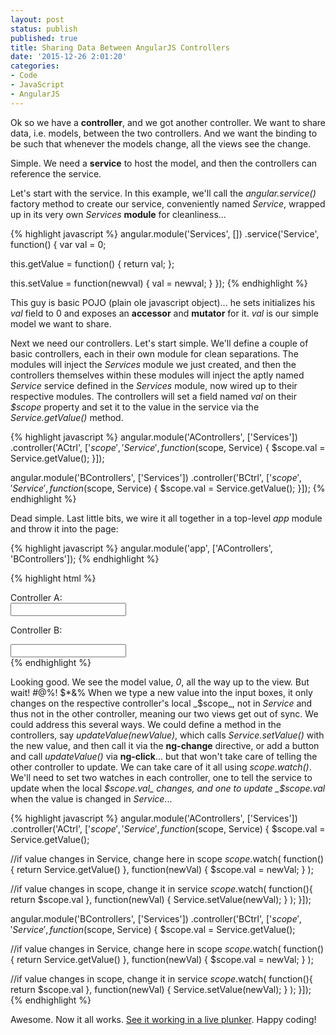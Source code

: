 ```yaml
---
layout: post
status: publish
published: true
title: Sharing Data Between AngularJS Controllers 
date: '2015-12-26 2:01:20'
categories:
- Code
- JavaScript
- AngularJS
---
```

Ok so we have a **controller**, and we got another controller. We want to share data, i.e. models, between the two controllers. And we want the binding to be such that whenever the models change, all the views see the change.

Simple. We need a **service** to host the model, and then the controllers can reference the service.

Let's start with the service. In this example, we'll call the _angular.service()_ factory method to create our service, conveniently named _Service_, wrapped up in its very own _Services_ **module** for cleanliness...

{% highlight javascript %}
angular.module('Services', [])
.service('Service', function() {
  var val = 0;
  
  this.getValue = function() {
    return val;
  };
  
  this.setValue = function(newval) {
    val = newval;
  }
});
{% endhighlight %}

This guy is basic POJO (plain ole javascript object)... he sets initializes his _val_ field to 0 and exposes an **accessor** and **mutator** for it. _val_ is our simple model we want to share.

Next we need our controllers. Let's start simple. We'll define a couple of basic controllers, each in their own module for clean separations. The modules will inject the _Services_ module we just created, and then the controllers themselves within these modules will inject the aptly named _Service_ service defined in the _Services_ module, now wired up to their respective modules. The controllers will set a field named _val_ on their _$scope_ property and set it to the value in the service via the _Service.getValue()_ method.

{% highlight javascript %}
angular.module('AControllers', ['Services'])
.controller('ACtrl', ['$scope', 'Service', function($scope, Service) {
  $scope.val = Service.getValue();
}]);

angular.module('BControllers', ['Services'])
.controller('BCtrl', ['$scope', 'Service', function($scope, Service) {
  $scope.val = Service.getValue();
}]);
{% endhighlight %}

Dead simple. Last little bits, we wire it all together in a top-level _app_ module and throw it into the page:

{% highlight javascript %}
angular.module('app', ['AControllers', 'BControllers']);
{% endhighlight %}

{% highlight html %}
<div ng-app="app">
  Controller A:
  <div ng-controller="ACtrl">
    <input ng-model="val" />
  </div>
  
  Controller B:
  <div ng-controller="BCtrl">
    <input ng-model="val" />
  </div>
</div>
{% endhighlight %}

Looking good. We see the model value, _0_, all the way up to the view. But wait! #@%! $*&% When we type a new value into the input boxes, it only changes on the respective controller's local _$scope_, not in _Service_ and thus not in the other controller, meaning our two views get out of sync. We could address this several ways. We could define a method in the controllers, say _updateValue(newValue)_, which calls _Service.setValue()_ with the new value, and then call it via the **ng-change** directive, or add a button and call _updateValue()_ via **ng-click**... but that won't take care of telling the other controller to update. We can take care of it all using _$scope.$watch()_. We'll need to set two watches in each controller, one to tell the service to update when the local _$scope.val_ changes, and one to update _$scope.val_ when the value is changed in _Service_...

{% highlight javascript %}
angular.module('AControllers', ['Services'])
.controller('ACtrl', ['$scope', 'Service', function($scope, Service) {
  $scope.val = Service.getValue();
  
  //if value changes in Service, change here in scope
  $scope.$watch(
    function(){ return Service.getValue() },
    function(newVal) {
      $scope.val = newVal;
    }
  );
  
  //if value changes in scope, change it in service
  $scope.$watch(
    function(){ return $scope.val },
    function(newVal) {
      Service.setValue(newVal);
    }
  );
}]);

angular.module('BControllers', ['Services'])
.controller('BCtrl', ['$scope', 'Service', function($scope, Service) {
  $scope.val = Service.getValue();
  
  
  //if value changes in Service, change here in scope
  $scope.$watch(
    function(){ return Service.getValue() },
    function(newVal) {
      $scope.val = newVal;
    }
  );
  
  //if value changes in scope, change it in service
  $scope.$watch(
    function(){ return $scope.val },
    function(newVal) {
      Service.setValue(newVal);
    }
  );
}]);
{% endhighlight %}

Awesome. Now it all works. [See it working in a live plunker](http://plnkr.co/edit/UrANDC2D9zjN5gCTUac6?p=preview). Happy coding!


